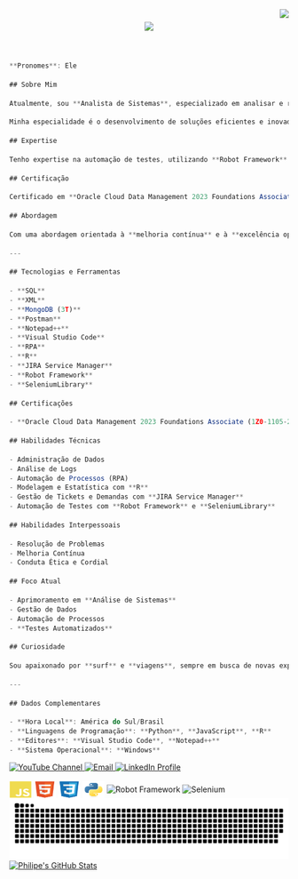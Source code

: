 <img align="right" src="https://visitor-badge.laobi.icu/badge?page_id=zumrudu-anka.zumrudu-anka">

<h3 align="center">
  <a href="https://git.io/typing-svg">
    <img src="https://readme-typing-svg.herokuapp.com/?lines=Oi,+eu+sou+o+Philipe;Desenvolvimento+WEB;e+Analise+de+Sistemas.;..Bem-vindos+a+minha+página!&center=true&size=30">
  </a>
</h3>

```javascript


**Pronomes**: Ele

## Sobre Mim

Atualmente, sou **Analista de Sistemas**, especializado em analisar e resolver problemas técnicos, além de desenvolver e gerenciar bancos de dados **SQL** e **MongoDB**. Também gerencio incidentes via **JIRA**, garantindo o cumprimento de prazos e padrões de qualidade. Minha colaboração com equipes de desenvolvimento visa transformar demandas em soluções eficazes e inovadoras.

Minha especialidade é o desenvolvimento de soluções eficientes e inovadoras por meio da administração de bancos de dados como **SQL** e **MongoDB (3T)**. Além disso, utilizo ferramentas como **Postman**, **Notepad++**, **Visual Studio Code** e soluções de **Robotic Process Automation (RPA)** para otimizar processos e resultados.

## Expertise

Tenho expertise na automação de testes, utilizando **Robot Framework** e **SeleniumLibrary**, com foco na garantia de qualidade e na eficiência operacional dos sistemas. Além disso, sou habilidoso na gestão de fluxos de trabalho e tickets utilizando **JIRA Service Manager**, o que me permite otimizar o processo de atendimento e resolução de demandas.

## Certificação

Certificado em **Oracle Cloud Data Management 2023 Foundations Associate (1Z0-1105-23)**, estou constantemente aprimorando minhas habilidades técnicas e estratégicas para fornecer soluções ágeis e alinhadas aos objetivos de negócios.

## Abordagem

Com uma abordagem orientada à **melhoria contínua** e à **excelência operacional**, busco transformar desafios técnicos em oportunidades para inovação e crescimento.

---

## Tecnologias e Ferramentas

- **SQL**
- **XML**
- **MongoDB (3T)**
- **Postman**
- **Notepad++**
- **Visual Studio Code**
- **RPA**
- **R**
- **JIRA Service Manager**
- **Robot Framework**
- **SeleniumLibrary**

## Certificações

- **Oracle Cloud Data Management 2023 Foundations Associate (1Z0-1105-23)**

## Habilidades Técnicas

- Administração de Dados
- Análise de Logs
- Automação de Processos (RPA)
- Modelagem e Estatística com **R**
- Gestão de Tickets e Demandas com **JIRA Service Manager**
- Automação de Testes com **Robot Framework** e **SeleniumLibrary**

## Habilidades Interpessoais

- Resolução de Problemas
- Melhoria Contínua
- Conduta Ética e Cordial

## Foco Atual

- Aprimoramento em **Análise de Sistemas**
- Gestão de Dados
- Automação de Processos
- **Testes Automatizados**

## Curiosidade

Sou apaixonado por **surf** e **viagens**, sempre em busca de novas experiências que ampliem minha perspectiva pessoal e profissional.

---

## Dados Complementares

- **Hora Local**: América do Sul/Brasil
- **Linguagens de Programação**: **Python**, **JavaScript**, **R**
- **Editores**: **Visual Studio Code**, **Notepad++**
- **Sistema Operacional**: **Windows**

```
<div>
  <a href="https://www.youtube.com/channel/UCsrypf9qhJcwHvY9vZ4g4ng" target="_blank">
    <img src="https://img.shields.io/badge/YouTube-FF0000?style=for-the-badge&logo=youtube&logoColor=white" alt="YouTube Channel" />
  </a>
  <a href="mailto:pminhaqui@gmail.com">
    <img src="https://img.shields.io/badge/-Gmail-%23333?style=for-the-badge&logo=gmail&logoColor=white" alt="Email" />
  </a>
  <a href="https://www.linkedin.com/public-profile/settings?trk=d_flagship3_profile_self_view_public_profile" target="_blank">
    <img src="https://img.shields.io/badge/-LinkedIn-%230077B5?style=for-the-badge&logo=linkedin&logoColor=white" alt="LinkedIn Profile" />
  </a>
</div>

<div style="display: inline_block"><br>
  <img align="center" alt="JavaScript" height="30" width="40" src="https://raw.githubusercontent.com/devicons/devicon/master/icons/javascript/javascript-plain.svg">
  <img align="center" alt="HTML" height="30" width="40" src="https://raw.githubusercontent.com/devicons/devicon/master/icons/html5/html5-original.svg">
  <img align="center" alt="CSS" height="30" width="40" src="https://raw.githubusercontent.com/devicons/devicon/master/icons/css3/css3-original.svg">
  <img align="center" alt="Python" height="30" width="40" src="https://raw.githubusercontent.com/devicons/devicon/master/icons/python/python-original.svg">
  <img align="center" alt="Robot Framework" height="30" width="40" src="https://upload.wikimedia.org/wikipedia/commons/e/e4/Robot-framework-logo.png">
  <img align="center" alt="Selenium" height="30" width="40" src="https://upload.wikimedia.org/wikipedia/commons/d/d5/Selenium_Logo.png">
</div>
<div>
  <picture>
    <source media="(prefers-color-scheme: dark)" srcset="https://raw.githubusercontent.com/platane/platane/output/github-contribution-grid-snake-dark.svg">
    <source media="(prefers-color-scheme: light)" srcset="https://raw.githubusercontent.com/platane/platane/output/github-contribution-grid-snake.svg">
    <img alt="GitHub contribution grid snake animation" src="https://raw.githubusercontent.com/platane/platane/output/github-contribution-grid-snake.svg">
  </picture>
</div>
<div>
  <a href="https://github.com/PMinhaqui/">
    <img height="180em" src="https://github-readme-stats.vercel.app/api?username=Philipe&show_icons=true&theme=github_dark_dimmed" alt="Philipe's GitHub Stats" />
  </a>
</div>



